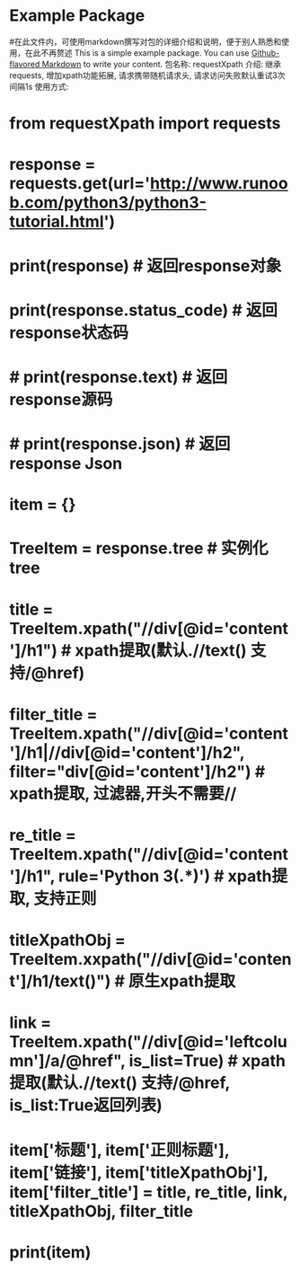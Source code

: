 # Example Package
#在此文件内，可使用markdown撰写对包的详细介绍和说明，便于别人熟悉和使用，在此不再赘述
This is a simple example package. You can use
[Github-flavored Markdown](https://guides.github.com/features/mastering-markdown/)
to write your content.
包名称: requestXpath
介绍: 继承requests, 增加xpath功能拓展, 请求携带随机请求头, 请求访问失败默认重试3次间隔1s
使用方式: 
# from requestXpath import requests
# 
# response = requests.get(url='http://www.runoob.com/python3/python3-tutorial.html')
# print(response)  # 返回response对象
# print(response.status_code)  # 返回response状态码
# # print(response.text)  # 返回response源码
# # print(response.json)  # 返回response Json
# item = {}
# TreeItem = response.tree  # 实例化tree
# title = TreeItem.xpath("//div[@id='content']/h1")  # xpath提取(默认.//text() 支持/@href)
# filter_title = TreeItem.xpath("//div[@id='content']/h1|//div[@id='content']/h2", filter="div[@id='content']/h2")  # xpath提取, 过滤器,开头不需要//
# re_title = TreeItem.xpath("//div[@id='content']/h1", rule='Python 3(.*)')  # xpath提取, 支持正则
# titleXpathObj = TreeItem.xxpath("//div[@id='content']/h1/text()")  # 原生xpath提取
# link = TreeItem.xpath("//div[@id='leftcolumn']/a/@href", is_list=True)  # xpath提取(默认.//text() 支持/@href, is_list:True返回列表)
# item['标题'], item['正则标题'], item['链接'], item['titleXpathObj'], item['filter_title'] = title, re_title, link, titleXpathObj, filter_title
# print(item)

